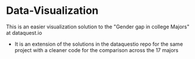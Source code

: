 # Data-Visualization
This is an easier visualization solution to the "Gender gap in college Majors" at dataquest.io

- It is an extension of the solutions in the dataquestio repo for the same project with a cleaner code for the comparison across the 17 majors
